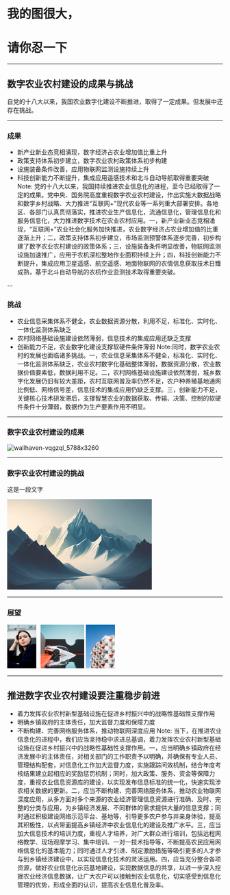 # 我的图很大，
# 请你忍一下

---

## 数字农业农村建设的成果与挑战

自党的十八大以来，我国农业数字化建设不断推进，取得了一定成果。但发展中还存在挑战。

---

### 成果

- 新产业新业态竞相涌现，数字经济占农业增加值比重上升
- 政策支持体系初步建立，数字农业农村政策体系初步构建
- 设施装备条件改善，应用物联网监测设施持续上升
- 科技创新能力不断提升，集成应用遥感技术和北斗自动导航取得重要突破
Note: 党的十八大以来，我国持续推进农业信息化的进程，至今已经取得了一定的成果。党中央、国务院高度重视数字农业农村建设，作出实施大数据战略和数字乡村战略、大力推进“互联网+”现代农业等一系列重大部署安排。各地区、各部门认真贯彻落实，推进农业生产信息化，流通信息化，管理信息化和服务信息化，大力推进数字技术在农业农村应用。一，新产业新业态竞相涌现，“互联网+”农业社会化服务加快推进，农业数字经济占农业增加值的比重逐渐上升；二，政策支持体系初步建立，市场监测预警体系逐步完善，初步构建了数字农业农村建设的政策体系；三，设施装备条件明显改善，物联网监测设施加速推广，应用于农机深松整地作业面积持续上升；四，科技创新能力不断提升，集成应用卫星遥感、航空遥感、地面物联网的农情信息获取技术日臻成熟，基于北斗自动导航的农机作业监测技术取得重要突破。

--

### 挑战

- 农业信息采集体系不健全，农业数据资源分散，利用不足，标准化、实时化、一体化监测体系缺乏
- 农村网络基础设施建设依然薄弱，信息技术的集成应用还缺乏支撑
- 创新能力不足，农业数字化建设支撑软硬件条件薄弱
Note:同时，数字农业农村的发展也面临诸多挑战。一，农业信息采集体系不健全，标准化、实时化、一体化监测体系缺乏，农业农村数字化基础整体薄弱，数据资源分散，农业数据价值要素低，数据利用不足。二，农村网络基础设施建设依然薄弱，城乡数字化发展仍旧有较大差距，农村互联网普及率仍然不足，农户种养殖基地通网比例低、网络信号差，信息技术的集成应用仍缺乏支撑。三，创新能力不足，关键核心技术研发滞后，支撑智慧农业的数据获取、传输、决策、控制的软硬件条件十分薄弱，数据作为生产要素作用不明显。

---

### 数字农业农村建设的成果

<img class="r-stretch" src="/slide/markdown/test.assets/wallhaven-vqgzql_5788x3260.png" alt="wallhaven-vqgzql_5788x3260" />

---

### 数字农业农村建设的挑战

这是一段文字

<img class="r-stretch" src="/slide/markdown/test.assets/wallhaven-weq8y7_2560x1600.png" alt="wallhaven-weq8y7_2560x1600" style="zoom:33%;" />

---

### 展望

<div class="r-stack">
    <img class="fragment" src="/slide/markdown/test.assets/0011.jpg" style="zoom:10%;">
    <img class="fragment" src="/slide/markdown/test.assets/0012.jpg" style="zoom:10%;">
    <img class="fragment" src="/slide/markdown/test.assets/0013.jpg" style="zoom:10%;">
    <img class="fragment" src="/slide/markdown/test.assets/0014.jpg" style="zoom:10%;">
</div>



---



## 推进数字农业农村建设要注重稳步前进

- 着力发挥农业农村新型基础设施在促进乡村振兴中的战略性基础性支撑作用
- 明确乡镇政府的主体责任，加大监督力度和保障力度
- 不断构建、完善网络服务体系，推动物联网深度应用
Note: 当下，在推进农业信息化的进程中，我们应当坚持稳中求进总基调，着力发挥农业农村新型基础设施在促进乡村振兴中的战略性基础性支撑作用。一，应当明确乡镇政府在经济发展中的主体责任，对相关部门的工作职责予以明确，并确保有专业人员、管理结构配套，对信息化工作加大监督力度，实施跟踪问效机制，结合年度考核结果建立起相应的奖励惩罚机制；同时，加大政策、服务、资金等保障力度，重视农业信息资源库的建设，以实现发布信息标准的统一化，快速实现涉农相关数据的更新。二，应当不断构建、完善网络服务体系，推动农业物联网深度应用，从多方面对多个来源的农业经济管理信息资源进行准确、及时、完整的分类与应用，为乡镇经济发展、不同群体的需求提供大量的信息支撑；同时通过积极建设网络示范平台、基地等，引导更多农户参与并亲身体验，提高其积极性，以点带面提高乡镇经济中农业信息化的建设及推广水平。三，应当加大信息技术的培训力度，重视人才培养，对广大群众进行培训，包括远程网络教学、现场观摩学习、集中培训、一对一技术指导等，不断提高农民应用网络信息化的基本能力；同时通过人才引进、制定激励措施等吸引更多的人才参与到乡镇经济建设中，以实现信息化技术的灵活运用。四，应当充分整合各项资源，做好农业信息化示范基地建设，实现数据信息的共享，以进一步深入挖掘农业经济信息数据，让广大农户可以接触到农业信息化，切实感受到信息化管理的优势，形成全面的认识，提高农业信息化普及率。

